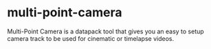 # multi-point-camera
 Multi-Point Camera is a datapack tool that gives you an easy to setup camera track to be used for cinematic or timelapse videos.

